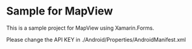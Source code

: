 Sample for MapView
======
This is a sample project for MapView using Xamarin.Forms.

Please change the API KEY in ./Android/Properties/AndroidManifest.xml

